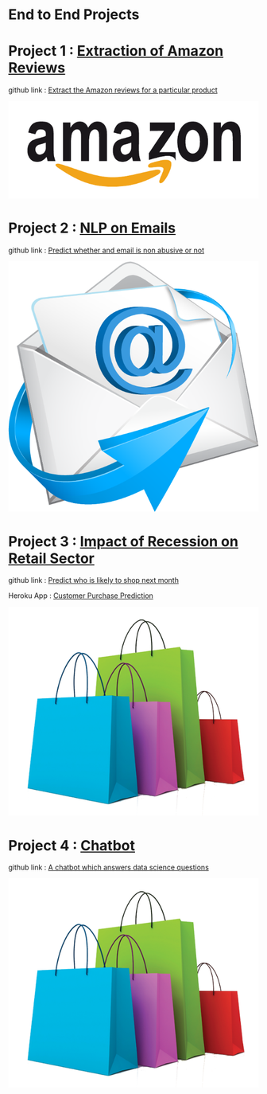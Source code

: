 # End to End Projects


# Project 1 : [Extraction of Amazon Reviews](https://ansu-dipin.github.io/project1reviews/)

github link : [Extract the Amazon reviews for a particular product](https://github.com/ANSU-DIPIN/project1reviews)

![](/Images/amazon_image.png)

# Project 2 : [NLP on Emails](https://ansu-dipin.github.io/project2emails/)

github link : [Predict whether and email is non abusive or not](https://github.com/ANSU-DIPIN/project2emails)

![](/Images/emails_image.png)

# Project 3 : [Impact of Recession on Retail Sector](https://ansu-dipin.github.io/project3customer/)

github link : [Predict who is likely to shop next month](https://github.com/ANSU-DIPIN/project3customer)

Heroku App :  [Customer Purchase Prediction](https://customerpurchaseprediction.herokuapp.com/)

![](/Images/shopping_image.png)

# Project 4 : [Chatbot](https://ansu-dipin.github.io/project3customer/)

github link : [A chatbot which answers data science questions](https://github.com/ANSU-DIPIN/project3customer)

![](/Images/shopping_image.png)
